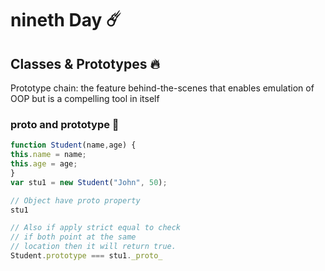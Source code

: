 # nineth Day ☄️



## Classes & Prototypes 🔥
Prototype chain: the feature behind-the-scenes that enables emulation of OOP but is a compelling tool in itself

###  __proto__ and prototype 📝


```javaScript
function Student(name,age) {
this.name = name;
this.age = age;
}
var stu1 = new Student("John", 50);

// Object have proto property
stu1

// Also if apply strict equal to check
// if both point at the same
// location then it will return true.
Student.prototype === stu1._proto_
```
